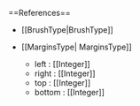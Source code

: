 ==References==
 * [[BrushType|BrushType]]

 * [[MarginsType| MarginsType]]
   * left : [[Integer]]
   * right : [[Integer]]
   * top : [[Integer]]
   * bottom : [[Integer]]

